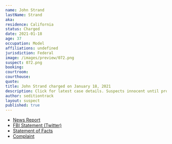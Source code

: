 ```yaml
---
name: John Strand
lastName: Strand
aka:
residence: California
status: Charged
date: 2021-01-18
age: 37
occupation: Model
affiliations: undefined
jurisdiction: Federal
image: /images/preview/072.png
suspect: 072.png
booking:
courtroom:
courthouse:
quote:
title: John Strand charged on January 18, 2021
description: Click for latest case details. Suspects innocent until proven guilty.
author: seditiontrack
layout: suspect
published: true
---
```

- [News Report](https://losangeles.cbslocal.com/2021/01/19/beverly-hills-salon-owner-gina-bisignano-2-others-arrested-for-capitol-riots/)
- [FBI Statement (Twitter)](https://twitter.com/FBILosAngeles/status/1351604985210040326?s=20)
- [Statement of Facts](https://www.justice.gov/opa/page/file/1356546/download)
- [Complaint](https://www.justice.gov/opa/page/file/1356551/download)
